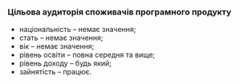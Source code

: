 ### Цільова аудиторія споживачів програмного продукту
<ul>
<li>національність – немає значення;</li>
<li>стать – немає значення;</li>
<li>вік – немає значення;</li>
<li>рівень освіти – повна середня та вище;</li>
<li>рівень доходу – будь який;</li>
<li>зайнятість – працює.</li>
</ul>
